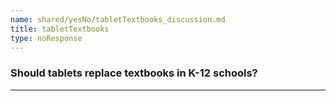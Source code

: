 ```yaml
---
name: shared/yesNo/tabletTextbooks_discussion.md
title: tabletTextbooks
type: noResponse
---
```


### Should tablets replace textbooks in K-12 schools?

---

